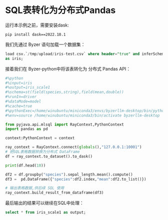 # SQL表转化为分布式Pandas

运行本示例之前，需要安装dask:

```
pip install dask==2022.10.1
```

我们先通过 Byzer 语句加载一个数据集：

```sql
load csv.`/tmp/upload/iris-test.csv` where header="true" and inferSchema="true" 
as iris;
```

接着我们在 Byzer-python中将该表转化为 分布式 Pandas  API：

```python
#%python
#%input=iris
#%output=iris_scale1
#%schema=st(field(species,string),field(mean,double))
#%runIn=driver
#%dataMode=model
#%cache=true
#%pythonExec=/home/winubuntu/miniconda3/envs/byzerllm-desktop/bin/python
#%env=source /home/winubuntu/miniconda3/bin/activate byzerllm-desktop

from pyjava.api.mlsql import RayContext,PythonContext
import pandas as pd

context:PythonContext = context

ray_context = RayContext.connect(globals(),"127.0.0.1:10001")
# 把SQL表格数据转换为分布式 DataFrame
df = ray_context.to_dataset().to_dask()

print(df.head(10))

df2 = df.groupby("species").sepal_length.mean().compute()
df3 =  pd.DataFrame({"species":df2.index,"mean":df2.to_list()})

# 输出表格数据,供后续 SQL 使用
ray_context.build_result_from_dataframe(df3)
```

最后输出的结果可以继续在SQL中处理：


```sql
select * from iris_scale1 as output;
```